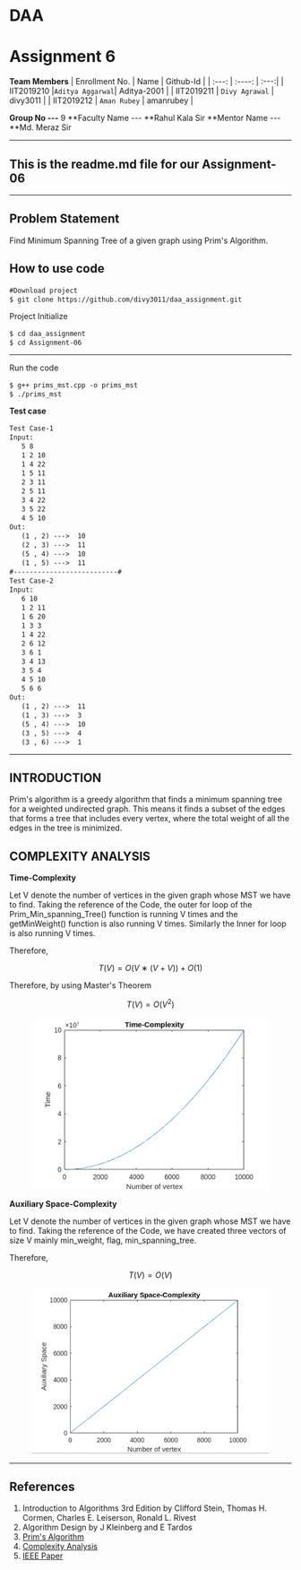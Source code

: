 # DAA
# Assignment 6
**Team Members**
| Enrollment No. | Name            | Github-Id   |
| :---:          |      :----:     |        :---:|
| IIT2019210     |`Aditya Aggarwal`| Aditya-2001 |
| IIT2019211     | `Divy Agrawal`  | divy3011    |
| IIT2019212     | `Aman Rubey`    | amanrubey   |

**Group No ---** 9
**Faculty Name --- **Rahul Kala Sir
**Mentor Name --- **Md. Meraz Sir


***

## This is the readme.md file for our Assignment-06
---
## Problem Statement
Find Minimum Spanning Tree of a given graph using Prim's Algorithm.


## How to use code
```
#Download project
$ git clone https://github.com/divy3011/daa_assignment.git
```
Project Initialize
```
$ cd daa_assignment
$ cd Assignment-06

```
---

Run the code
```
$ g++ prims_mst.cpp -o prims_mst
$ ./prims_mst
```


**Test case**

```
Test Case-1
Input:
   5 8
   1 2 10
   1 4 22
   1 5 11
   2 3 11
   2 5 11
   3 4 22
   3 5 22
   4 5 10
Out:
   (1 , 2) --->  10
   (2 , 3) --->  11
   (5 , 4) --->  10
   (1 , 5) --->  11
#--------------------------#
Test Case-2
Input:
   6 10
   1 2 11
   1 6 20
   1 3 3
   1 4 22
   2 6 12
   3 6 1
   3 4 13
   3 5 4
   4 5 10
   5 6 6
Out:
   (1 , 2) --->  11
   (1 , 3) --->  3
   (5 , 4) --->  10
   (3 , 5) --->  4
   (3 , 6) --->  1
```

---

## INTRODUCTION
Prim's algorithm is a greedy algorithm that finds a minimum spanning tree for a weighted undirected graph. This means it finds a subset of the edges that forms a tree that includes every vertex, where the total weight of all the edges in the tree is minimized. 



## COMPLEXITY ANALYSIS
**Time-Complexity**

Let  V  denote  the  number  of  vertices  in  the  given  graph whose MST we have to find. Taking the reference of the Code, the outer for loop  of  the  Prim_Min_spanning_Tree()  function  is  running  V times and the getMinWeight() function is also running V times. Similarly the Inner for loop is also running V times.

Therefore,

```math
    T(V) = O(V∗(V+V)) + O(1)
```
Therefore, by using Master's Theorem
```math
    T(V) = O(V^2)
```
<figure style="text-align: center;">
  <img src="./Latex_Code/Time.png" alt="Time-Complexity Graph"/>
</figure>


**Auxiliary Space-Complexity**

Let  V  denote  the  number  of  vertices  in  the  given  graph whose MST we have to find. Taking  the  reference  of  the Code,  we  have created  three  vectors  of  size  V  mainly  min_weight,  flag, min_spanning_tree.

Therefore,

```math
    T(V) = O(V)
```
<figure style="text-align: center;">
  <img src="./Latex_Code/Space.png" alt="Space-Complexity Graph"/>
</figure>


***
## References
1. Introduction to Algorithms 3rd Edition by Clifford Stein, Thomas H. Cormen, Charles E. Leiserson, Ronald L. Rivest
2. Algorithm Design by J Kleinberg and E Tardos
4. [Prim's Algorithm](https://en.wikipedia.org/wiki/Prim\%27s_algorithm)
5. [Complexity Analysis](https://stackoverflow.com/questions/11032015/how-to-find-time-complexity-of-an-algorithm)
6. [IEEE Paper](https://www.overleaf.com/latex/templates/ieee-conference-template-example/nsncsyjfmpxy)

